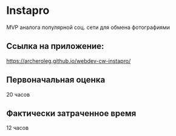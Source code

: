 # Instapro

MVP аналога популярной соц. сети для обмена фотографиями

## Ссылка на приложение:

https://archeroleg.github.io/webdev-cw-instapro/

## Первоначальная оценка

20 часов

## Фактически затраченное время

12 часов
